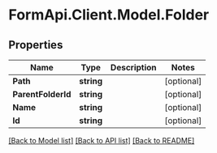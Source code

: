 # FormApi.Client.Model.Folder
## Properties

Name | Type | Description | Notes
------------ | ------------- | ------------- | -------------
**Path** | **string** |  | [optional] 
**ParentFolderId** | **string** |  | [optional] 
**Name** | **string** |  | [optional] 
**Id** | **string** |  | [optional] 

[[Back to Model list]](../README.md#documentation-for-models) [[Back to API list]](../README.md#documentation-for-api-endpoints) [[Back to README]](../README.md)

